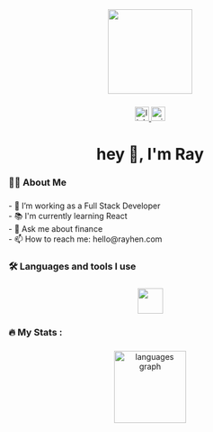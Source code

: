 <div align="center">
  <img height="150" src="https://camo.githubusercontent.com/62da68eb62b1e5f175f7d1f0191dd89a653d7908feb22d37d4a0ab07365d6791/68747470733a2f2f6d656469612e67697068792e636f6d2f6d656469612f4d3967624264396e6244724f5475314d71782f67697068792e676966"  />
</div>

###
<div align="center">
  <a href="https://www.linkedin.com/in/rayhen" target="_blank">
    <img src="https://img.shields.io/static/v1?message=LinkedIn&logo=linkedin&label=&color=0077B5&logoColor=white&labelColor=&style=for-the-badge" height="25" alt="linkedin logo"  />
  </a>
  <a href="mailto:hello@rayhen.com?subject=Hello%20from%20GitHub!%20%F0%9F%91%8B" target="_blank">
    <img src="https://img.shields.io/static/v1?message=Outlook&logo=microsoft-outlook&label=&color=0078D4&logoColor=white&labelColor=&style=for-the-badge" height="25" alt="microsoft-outlook logo"  />
  </a>
</div>

###
<h1 align="center">hey 👋, I'm Ray</h1>

###
<h3 align="left">👨‍💻  About Me</h3>

###
<p align="left">- 🔭 I’m working as a Full Stack Developer<br>- 📚 I'm currently learning React<br>- 💬 Ask me about finance<br>- 📫 How to reach me: hello@rayhen.com</p>

###
<h3 align="left">🛠 Languages and tools I use</h3>

###
<div align="center">
  <img height="45" src="https://skillicons.dev/icons?i=html,css,js,git,github,vscode,stackoverflow,md,figma,linkedin"  />
</div>

###
<h3 align="left">🔥   My Stats :</h3>

###
<div align="center">
  <img src="https://github-readme-stats.vercel.app/api/top-langs?username=rayhen-com&locale=en&hide_title=false&layout=compact&card_width=320&langs_count=5&theme=github_dark&hide_border=true&order=2" height="128" alt="languages graph"  />
</div>

###

